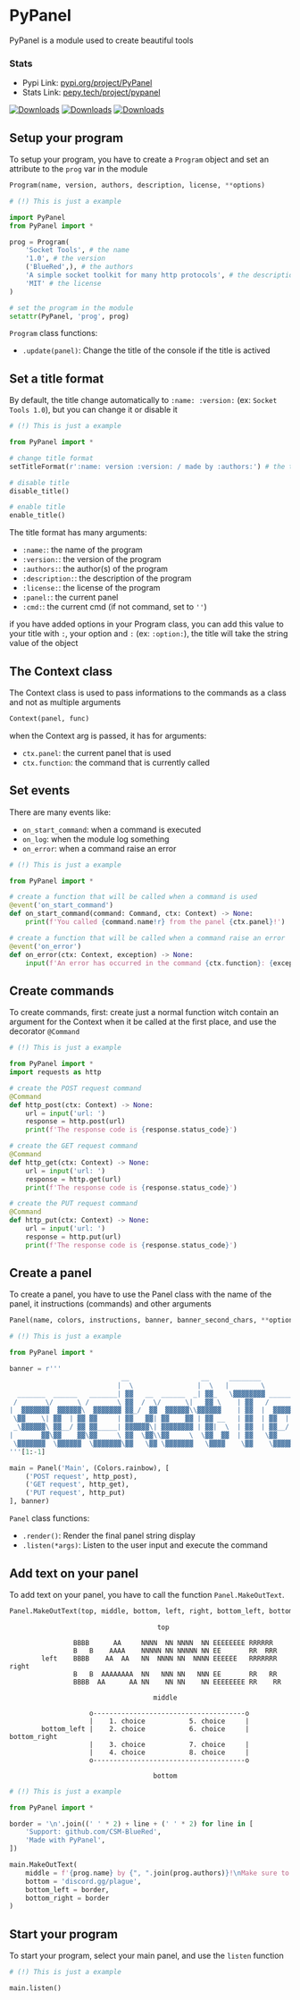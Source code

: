 # PyPanel

PyPanel is a module used to create beautiful tools

### Stats

- Pypi Link: [pypi.org/project/PyPanel](https://pypi.org/project/PyPanel)
- Stats Link: [pepy.tech/project/pypanel](https://pepy.tech/project/PyPanel)

[![Downloads](https://static.pepy.tech/personalized-badge/pypanel?period=total&units=international_system&left_color=red&right_color=red&left_text=Downloads)](https://pepy.tech/project/pypanel) [![Downloads](https://static.pepy.tech/personalized-badge/pypanel?period=month&units=international_system&left_color=red&right_color=red&left_text=Downloads%20per%20month)](https://pepy.tech/project/pypanel) [![Downloads](https://static.pepy.tech/personalized-badge/pypanel?period=week&units=international_system&left_color=red&right_color=red&left_text=Downloads%20per%20week)](https://pepy.tech/project/pypanel)

## Setup your program

To setup your program, you have to create a `Program` object and set an attribute to the `prog` var in the module

```python
Program(name, version, authors, description, license, **options)
```

```python
# (!) This is just a example

import PyPanel
from PyPanel import *

prog = Program(
    'Socket Tools', # the name
    '1.0', # the version
    ('BlueRed',), # the authors
    'A simple socket toolkit for many http protocols', # the description
    'MIT' # the license
)

# set the program in the module
setattr(PyPanel, 'prog', prog)
```

`Program` class functions:

- `.update(panel)`: Change the title of the console if the title is actived

## Set a title format

By default, the title change automatically to `:name: :version:` (ex: `Socket Tools 1.0`), but you can change it or disable it

```python
# (!) This is just a example

from PyPanel import *

# change title format
setTitleFormat(r':name: version :version: / made by :authors:') # the title will be 

# disable title
disable_title()

# enable title
enable_title()
```

The title format has many arguments:

- `:name:`: the name of the program
- `:version:`: the version of the program
- `:authors:`: the author(s) of the program
- `:description:`: the description of the program
- `:license:`: the license of the program
- `:panel:`: the current panel
- `:cmd:`: the current cmd (if not command, set to `''`)

if you have added options in your Program class, you can add this value to your title with `:`, your option and `:` (ex: `:option:`), the title will take the string value of the object

## The Context class

The Context class is used to pass informations to the commands as a class and not as multiple arguments

```python
Context(panel, func)
```

when the Context arg is passed, it has for arguments:

- `ctx.panel`: the current panel that is used
- `ctx.function`: the command that is currently called

## Set events

There are many events like:

- `on_start_command`: when a command is executed
- `on_log`: when the module log something
- `on_error`: when a command raise an error

```python
# (!) This is just a example

from PyPanel import *

# create a function that will be called when a command is used
@event('on_start_command')
def on_start_command(command: Command, ctx: Context) -> None:
    print(f'You called {command.name!r} from the panel {ctx.panel}!')

# create a function that will be called when a command raise an error
@event('on_error')
def on_error(ctx: Context, exception) -> None:
    input(f'An error has occurred in the command {ctx.function}: {exception}')
```

## Create commands

To create commands, first: create just a normal function witch contain an argument for the Context when it be called at the first place, and use the decorator `@Command`

```python
# (!) This is just a example

from PyPanel import *
import requests as http

# create the POST request command
@Command
def http_post(ctx: Context) -> None:
    url = input('url: ')
    response = http.post(url)
    print(f'The response code is {response.status_code}')

# create the GET request command
@Command
def http_get(ctx: Context) -> None:
    url = input('url: ')
    response = http.get(url)
    print(f'The response code is {response.status_code}')

# create the PUT request command
@Command
def http_put(ctx: Context) -> None:
    url = input('url: ')
    response = http.put(url)
    print(f'The response code is {response.status_code}')
```

## Create a panel

To create a panel, you have to use the Panel class with the name of the panel, it instructions (commands) and other arguments

```python
Panel(name, colors, instructions, banner, banner_second_chars, **options)
```

```python
# (!) This is just a example

from PyPanel import *

banner = r'''
                            __                  __     ________                   __ 
                           |  \                |  \   |        \                 |  \
  _______  ______   _______| ▓▓   __  ______  _| ▓▓_   \▓▓▓▓▓▓▓▓ ______   ______ | ▓▓
 /       \/      \ /       \ ▓▓  /  \/      \|   ▓▓ \    | ▓▓   /      \ /      \| ▓▓
|  ▓▓▓▓▓▓▓  ▓▓▓▓▓▓\  ▓▓▓▓▓▓▓ ▓▓_/  ▓▓  ▓▓▓▓▓▓\\▓▓▓▓▓▓    | ▓▓  |  ▓▓▓▓▓▓\  ▓▓▓▓▓▓\ ▓▓
 \▓▓    \| ▓▓  | ▓▓ ▓▓     | ▓▓   ▓▓| ▓▓    ▓▓ | ▓▓ __   | ▓▓  | ▓▓  | ▓▓ ▓▓  | ▓▓ ▓▓
 _\▓▓▓▓▓▓\ ▓▓__/ ▓▓ ▓▓_____| ▓▓▓▓▓▓\| ▓▓▓▓▓▓▓▓ | ▓▓|  \  | ▓▓  | ▓▓__/ ▓▓ ▓▓__/ ▓▓ ▓▓
|       ▓▓\▓▓    ▓▓\▓▓     \ ▓▓  \▓▓\\▓▓     \  \▓▓  ▓▓  | ▓▓   \▓▓    ▓▓\▓▓    ▓▓ ▓▓
 \▓▓▓▓▓▓▓  \▓▓▓▓▓▓  \▓▓▓▓▓▓▓\▓▓   \▓▓ \▓▓▓▓▓▓▓   \▓▓▓▓    \▓▓    \▓▓▓▓▓▓  \▓▓▓▓▓▓ \▓▓
'''[1:-1]

main = Panel('Main', (Colors.rainbow), [
    ('POST request', http_post),
    ('GET request', http_get),
    ('PUT request', http_put)
], banner)
```

`Panel` class functions:

- `.render()`: Render the final panel string display
- `.listen(*args)`: Listen to the user input and execute the command

## Add text on your panel

To add text on your panel, you have to call the function `Panel.MakeOutText`.

```python
Panel.MakeOutText(top, middle, bottom, left, right, bottom_left, bottom_right)
```

```
                                     top

                BBBB      AA     NNNN  NN NNNN  NN EEEEEEEE RRRRRR
                B   B    AAAA    NNNNN NN NNNNN NN EE       RR  RRR
        left    BBBB    AA  AA   NN  NNNN NN  NNNN EEEEEE   RRRRRRR     right
                B   B  AAAAAAAA  NN   NNN NN   NNN EE       RR   RR
                BBBB  AA      AA NN    NN NN    NN EEEEEEEE RR    RR

                                    middle

                    o--------------------------------------o
                    |    1. choice           5. choice     |
        bottom_left |    2. choice           6. choice     | bottom_right
                    |    3. choice           7. choice     |
                    |    4. choice           8. choice     |
                    o--------------------------------------o

                                    bottom
```

```python
# (!) This is just a example

from PyPanel import *

border = '\n'.join((' ' * 2) + line + (' ' * 2) for line in [
    'Support: github.com/CSM-BlueRed',
    'Made with PyPanel',
])

main.MakeOutText(
    middle = f'{prog.name} by {", ".join(prog.authors)}!\nMake sure to install PyPanel!',
    bottom = 'discord.gg/plague',
    bottom_left = border,
    bottom_right = border
)
```

## Start your program

To start your program, select your main panel, and use the `listen` function

```python
# (!) This is just a example

main.listen()
```
